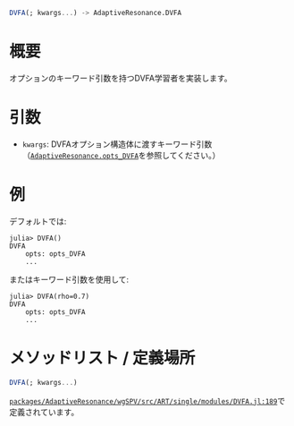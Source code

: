 ```julia
DVFA(; kwargs...) -> AdaptiveResonance.DVFA

```

# 概要

オプションのキーワード引数を持つDVFA学習者を実装します。

# 引数

  * `kwargs`: DVFAオプション構造体に渡すキーワード引数（[`AdaptiveResonance.opts_DVFA`](@ref)を参照してください。）

# 例

デフォルトでは:

```julia-repl
julia> DVFA()
DVFA
    opts: opts_DVFA
    ...
```

またはキーワード引数を使用して:

```julia-repl
julia> DVFA(rho=0.7)
DVFA
    opts: opts_DVFA
    ...
```

# メソッドリスト / 定義場所

```julia
DVFA(; kwargs...)
```

[`packages/AdaptiveResonance/wgSPV/src/ART/single/modules/DVFA.jl:189`](file:///home/terasaki/.julia/packages/AdaptiveResonance/wgSPV/src/ART/single/modules/DVFA.jl)で定義されています。
